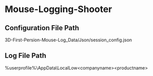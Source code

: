 # Mouse-Logging-Shooter
 
## Configuration File Path
3D-First-Persion-Mouse-Log_Data/Json/session_config.json

## Log File Path
%userprofile%\AppData\LocalLow\<companyname>\<productname>